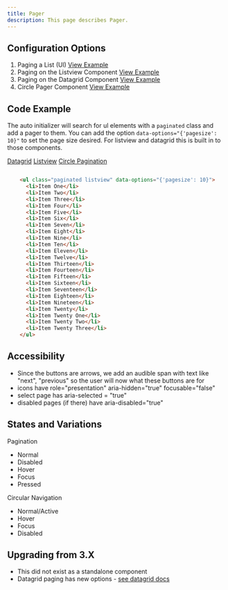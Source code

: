 ```yaml
---
title: Pager  
description: This page describes Pager.
---
```


## Configuration Options

1. Paging a List (Ul) [View Example]( ../components/pager/example-index)
2. Paging on the Listview Component [View Example]( ../components/listview/example-paging)
3. Paging on the Datagrid Component [View Example]( ../components/datagrid/example-paging)
4. Circle Pager Component [View Example]( ../components/circlepager/example-index)

## Code Example

The auto initializer will search for ul elements with a `paginated` class and add a pager to them. You can add the option `data-options="{'pagesize': 10}"` to set the page size desired. For listview and datagrid this is built in to those components.

[Datagrid]( ../components/datagrid)
[Listview]( ../components/listview)
[Circle Pagination]( ../components/circlepager)

```html

    <ul class="paginated listview" data-options="{'pagesize': 10}">
      <li>Item One</li>
      <li>Item Two</li>
      <li>Item Three</li>
      <li>Item Four</li>
      <li>Item Five</li>
      <li>Item Six</li>
      <li>Item Seven</li>
      <li>Item Eight</li>
      <li>Item Nine</li>
      <li>Item Ten</li>
      <li>Item Eleven</li>
      <li>Item Twelve</li>
      <li>Item Thirteen</li>
      <li>Item Fourteen</li>
      <li>Item Fifteen</li>
      <li>Item Sixteen</li>
      <li>Item Seventeen</li>
      <li>Item Eighteen</li>
      <li>Item Nineteen</li>
      <li>Item Twenty</li>
      <li>Item Twenty One</li>
      <li>Item Twenty Two</li>
      <li>Item Twenty Three</li>
    </ul>


```

## Accessibility

-   Since the buttons are arrows, we add an audible span with text like "next", "previous" so the user will now what these buttons are for
-   icons have role="presentation" aria-hidden="true" focusable="false"
-   select page has aria-selected = "true"
-   disabled pages (if there) have aria-disabled="true"

## States and Variations

Pagination

-   Normal
-   Disabled
-   Hover
-   Focus
-   Pressed

Circular Navigation

-   Normal/Active
-   Hover
-   Focus
-   Disabled

## Upgrading from 3.X

-   This did not exist as a standalone component
-   Datagrid paging has new options - [see datagrid docs]( ../components/datagrid)
